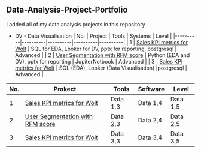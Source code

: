 ## Data-Analysis-Project-Portfolio
I added all of my data analysis projects in this repository
* DV - Data Visualisation
| No. | Project | Tools | Systems | Level |
|----------|----------|----------|----------|----------|
| 1   | [Sales KPI metrics for Wolt](https://github.com/Hannah-Abi/Sales-KPIs---delivery-service) | SQL for EDA, Looker for DV, pptx for reporting, postgresql | Advanced |
| 2   | [User Segmentation with RFM score](https://github.com/Hannah-Abi/user-segmentation-analysis-Wolt) | Python (EDA and DV), pptx for reporting | JupiterNotbook | Advanced |
| 3   | [Sales KPI metrics for Wolt](https://github.com/Hannah-Abi/Sales-KPIs---delivery-service) | SQL (EDA), Looker (Data Visualisation) |postgresql  | Advanced |


| No. | Prokect | Tools | Software | Level |
|----------|----------|----------|----------|----------|
| 1 | [Sales KPI metrics for Wolt](https://github.com/Hannah-Abi/Sales-KPIs---delivery-service)| Data 1,3 | Data 1,4 | Data 1,5 |
| 2 | [User Segmentation with RFM score](https://github.com/Hannah-Abi/user-segmentation-analysis-Wolt) | Data 2,3 | Data 2,4 | Data 2,5 |
| 3 | [Sales KPI metrics for Wolt](https://github.com/Hannah-Abi/Sales-KPIs---delivery-service) | Data 3,3 | Data 3,4 | Data 3,5 |
